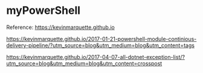 # myPowerShell

Reference:
https://kevinmarquette.github.io

https://kevinmarquette.github.io/2017-01-21-powershell-module-continious-delivery-pipeline/?utm_source=blog&utm_medium=blog&utm_content=tags

https://kevinmarquette.github.io/2017-04-07-all-dotnet-exception-list/?utm_source=blog&utm_medium=blog&utm_content=crosspost